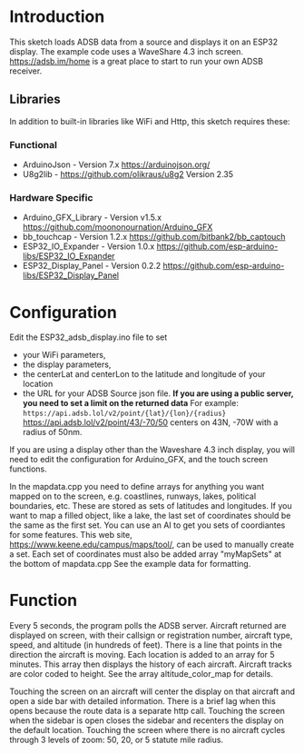 # Introduction 
This sketch loads ADSB data from a source and displays it on an ESP32 display. The example code uses a WaveShare 4.3 inch screen.
https://adsb.im/home is a great place to start to run your own ADSB receiver.

## Libraries
In addition to built-in libraries like WiFi and Http, this sketch requires these:

### Functional 
- ArduinoJson - Version 7.x https://arduinojson.org/
- U8g2lib - https://github.com/olikraus/u8g2 Version 2.35

### Hardware Specific
- Arduino_GFX_Library - Version v1.5.x https://github.com/moononournation/Arduino_GFX
- bb_touchcap - Version 1.2.x https://github.com/bitbank2/bb_captouch
- ESP32_IO_Expander - Version 1.0.x https://github.com/esp-arduino-libs/ESP32_IO_Expander
- ESP32_Display_Panel - Version 0.2.2 https://github.com/esp-arduino-libs/ESP32_Display_Panel

# Configuration
Edit the ESP32_adsb_display.ino file to set 
- your WiFi parameters, 
- the display parameters,
- the centerLat and centerLon to the latitude and longitude of your location
- the URL for your ADSB Source json file. **If you are using a public server, you need to set a limit on the returned data** For example:
`https://api.adsb.lol/v2/point/{lat}/{lon}/{radius}`   https://api.adsb.lol/v2/point/43/-70/50  centers on 43N, -70W with a radius of 50nm.  

If you are using a display other than the Waveshare 4.3 inch display, you will need to edit the configuration for Arduino_GFX, and the touch screen functions.

In the mapdata.cpp you need to define arrays for anything you want mapped on to the screen, e.g. coastlines, runways, lakes, political boundaries, etc. These are stored as sets of latitudes and longitudes. If you want to map a filled object, like a lake, the last set of coordinates should be the same as the first set. You can use an AI to get you sets of coordiantes for some features. This web site, https://www.keene.edu/campus/maps/tool/, can be used to manually create a set.
Each set of coordinates must also be added array "myMapSets" at the bottom of mapdata.cpp  See the example data for formatting.

# Function
Every 5 seconds, the program polls the ADSB server. Aircraft returned are displayed on screen, with their callsign or registration number, aircraft type, speed, and altitude (in hundreds of feet). 
There is a line that points in the direction the aircraft is moving. Each location is added to an array for 5 minutes. This array then displays the history of each aircraft. Aircraft tracks are color coded to height. See the array altitude_color_map for details. 

Touching the screen on an aircraft will center the display on that aircraft and open a side bar with detailed information. There is a brief lag when this opens because the route data is a separate http call. 
Touching the screen when the sidebar is open closes the sidebar and recenters the display on the default location.
Touching the screen where there is no aircraft cycles through 3 levels of zoom: 50, 20, or 5 statute mile radius. 
